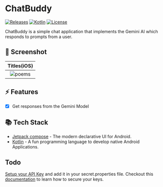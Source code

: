 # ChatBuddy

[![Releases](https://img.shields.io/github/release/bizyback/rhyme.svg?style=for-the-badge&color=orange)](https://github.com/bizyback/rhyme/releases)
[![Kotlin](https://img.shields.io/github/languages/top/bizyback/rhyme.svg?style=for-the-badge&color=orange)](https://kotlinlang.org/)
[![License](https://img.shields.io/github/license/bizyback/rhyme.svg?style=for-the-badge&color=orange)](https://github.com/bizyback/rhyme/blob/main/LICENSE)

ChatBuddy is a simple chat application that implements the Gemini AI which responds to prompts from a user.

## 📸 Screenshot

|                            Titles(iOS)                            |  
  |:-----------------------------------------------------------------:|
| <img alt="poems" src="/home/jacqui/Pictures/chats.jpg"/> | 

## ⚡️ Features
- [X] Get responses from the Gemini Model

## 📚 Tech Stack
- [Jetpack compose](https://www.jetbrains.com/lp/compose-multiplatform/) - The modern declarative UI for Android.
- [Kotlin](https://kotlinlang.org/lp/multiplatform/) - A fun programming language to develop native Android Applications.


## Todo
[Setup your API Key](https://aistudio.google.com/) and add it in your secret.properties file.
Checkout this [documentation](https://ai.google.dev/tutorials/get_started_android#secure-api-key) to learn how to secure your keys.
